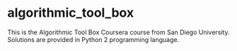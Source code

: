 # algorithmic_tool_box
This is the Algorithmic Tool Box Coursera course from San Diego University.
Solutions are provided in Python 2 programming language.
